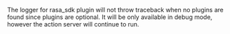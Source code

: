 The logger for rasa_sdk plugin will not throw traceback when no plugins are found since plugins are optional. It will be only available in debug mode, however the action server will continue to run.